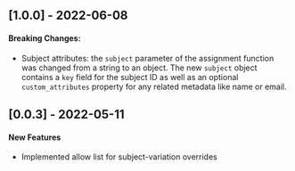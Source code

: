 <!---
## [MAJOR.MINOR.PATCH] - YYYY-MM-DD

#### New Features:
  * Describe any features added

#### Fixed:
  * Describe any bug fixes

#### Deprecated:
  * Describe deprecated APIs in this version
-->

## [1.0.0] - 2022-06-08

#### Breaking Changes:
* Subject attributes: the `subject` parameter of the assignment function was changed from a string to an object. The new `subject` object contains a `key` field for the subject ID as well as an optional `custom_attributes` property for any related metadata like name or email.

## [0.0.3] - 2022-05-11

#### New Features
* Implemented allow list for subject-variation overrides